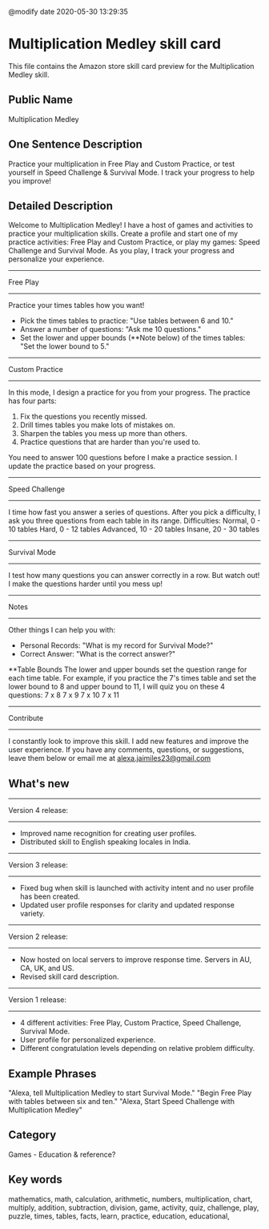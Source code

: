 @modify date 2020-05-30 13:29:35

# Multiplication Medley skill card

This file contains the Amazon store skill card preview for the Multiplication Medley skill.


## Public Name

Multiplication Medley


## One Sentence Description

Practice your multiplication in Free Play and Custom Practice, or test yourself in Speed Challenge & Survival Mode. I track your progress to help you improve!


## Detailed Description

Welcome to Multiplication Medley! I have a host of games and activities to practice your multiplication skills. Create a profile and start one of my practice activities: Free Play and Custom Practice, or play my games: Speed Challenge and Survival Mode. As you play, I track your progress and personalize your experience.


- - - - - - - - - -
Free Play
- - - - - - - - - -
Practice your times tables how you want!
- Pick the times tables to practice: "Use tables between 6 and 10."
- Answer a number of questions: "Ask me 10 questions."
- Set the lower and upper bounds (**Note below) of the times tables: "Set the lower bound to 5."


- - - - - - - - - -
Custom Practice
- - - - - - - - - -
In this mode, I design a practice for you from your progress. The practice has four parts:
1. Fix the questions you recently missed.
2. Drill times tables you make lots of mistakes on.
3. Sharpen the tables you mess up more than others.
4. Practice questions that are harder than you're used to.

You need to answer 100 questions before I make a practice session. I update the practice based on your progress.


- - - - - - - - - -
Speed Challenge
- - - - - - - - - -
I time how fast you answer a series of questions. After you pick a difficulty, I ask you three questions from each table in its range.
Difficulties:
Normal, 0 - 10 tables
Hard, 0 - 12 tables
Advanced, 10 - 20 tables
Insane, 20 - 30 tables


- - - - - - - - - -
Survival Mode
- - - - - - - - - -
I test how many questions you can answer correctly in a row. 
But watch out! I make the questions harder until you mess up!


- - - - - - - - - -
Notes
- - - - - - - - - -
Other things I can help you with:
- Personal Records: "What is my record for Survival Mode?"
- Correct Answer: "What is the correct answer?"


**Table Bounds
The lower and upper bounds set the question range for each time table.
For example, if you practice the 7's times table and set the lower bound to 8 and upper bound to 11,
I will quiz you on these 4 questions:
7 x 8
7 x 9
7 x 10
7 x 11


- - - - - - - - - -
Contribute
- - - - - - - - - -
I constantly look to improve this skill. I add new features and improve the user experience.
If you have any comments, questions, or suggestions, leave them below or email me at alexa.jaimiles23@gmail.com



## What's new

- - - - - - - - - -
Version 4 release:
- - - - - - - - - -
- Improved name recognition for creating user profiles.
- Distributed skill to English speaking locales in India. 


- - - - - - - - - -
Version 3 release:
- - - - - - - - - -
- Fixed bug when skill is launched with activity intent and no user profile has been created.
- Updated user profile responses for clarity and updated response variety. 


- - - - - - - - - -
Version 2 release:
- - - - - - - - - -
- Now hosted on local servers to improve response time. Servers in AU, CA, UK, and US.
- Revised skill card description.


- - - - - - - - - -
Version 1 release:
- - - - - - - - - -
- 4 different activities: Free Play, Custom Practice, Speed Challenge, Survival Mode.
- User profile for personalized experience.
- Different congratulation levels depending on relative problem difficulty.


## Example Phrases

"Alexa, tell Multiplication Medley to start Survival Mode."
"Begin Free Play with tables between six and ten."
"Alexa, Start Speed Challenge with Multiplication Medley"

## Category

Games - Education & reference?

## Key words

mathematics, math, calculation, arithmetic, numbers,
multiplication, chart, multiply, addition, subtraction, division,
game, activity, quiz, challenge, play, puzzle,
times, tables, facts,
learn, practice, 
education, educational, 

